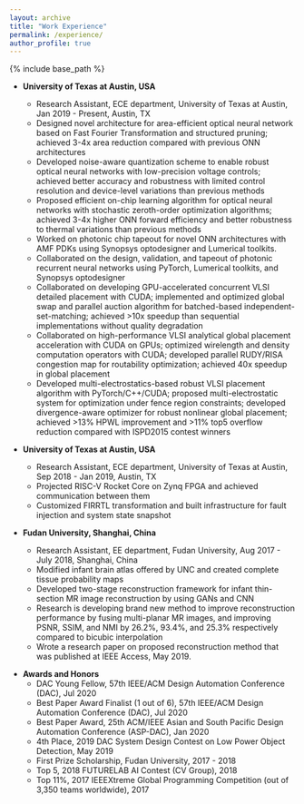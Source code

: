 ```yaml
---
layout: archive
title: "Work Experience"
permalink: /experience/
author_profile: true
---
```


{% include base_path %}


* **University of Texas at Austin, USA**
  * Research Assistant, ECE department, University of Texas at Austin, Jan 2019 - Present, Austin, TX
  * Designed novel architecture for area-efficient optical neural network based on Fast Fourier Transformation and structured pruning; achieved 3-4x area reduction compared with previous ONN architectures
  * Developed noise-aware quantization scheme to enable robust optical neural networks with low-precision voltage controls; achieved better accuracy and robustness with limited control resolution and device-level variations than previous methods
  * Proposed efficient on-chip learning algorithm for optical neural networks with stochastic zeroth-order optimization algorithms; achieved 3-4x higher ONN forward efficiency and better robustness to thermal variations than previous methods
  * Worked on photonic chip tapeout for novel ONN architectures with AMF PDKs using Synopsys optodesigner and Lumerical toolkits.
  * Collaborated on the design, validation, and tapeout of photonic recurrent neural networks using PyTorch, Lumerical toolkits, and Synopsys optodesigner
  * Collaborated on developing GPU-accelerated concurrent VLSI detailed placement with CUDA; implemented and optimized global swap and parallel auction algorithm for batched-based independent-set-matching; achieved >10x speedup than sequential implementations without quality degradation
  * Collaborated on high-performance VLSI analytical global placement acceleration with CUDA on GPUs; optimized wirelength and density computation operators with CUDA; developed parallel RUDY/RISA congestion map for routability optimization; achieved 40x speedup in global placement
  * Developed multi-electrostatics-based robust VLSI placement algorithm with PyTorch/C++/CUDA; proposed multi-electrostatic system for optimization under fence region constraints; developed divergence-aware optimizer for robust nonlinear global placement; achieved >13% HPWL improvement and >11% top5 overflow reduction compared with ISPD2015 contest winners

* **University of Texas at Austin, USA**
  * Research Assistant, ECE department, University of Texas at Austin, Sep 2018 - Jan 2019, Austin, TX
  * Projected RISC-V Rocket Core on Zynq FPGA and achieved communication between them
  * Customized FIRRTL transformation and built infrastructure for fault injection and system state snapshot

* **Fudan University, Shanghai, China**
  * Research Assistant, EE department, Fudan University, Aug 2017 - July 2018, Shanghai, China
  * Modified infant brain atlas offered by UNC and created complete tissue probability maps
  * Developed two-stage reconstruction framework for infant thin-section MR image reconstruction by using GANs and CNN
  * Research is developing brand new method to improve reconstruction performance by fusing multi-planar MR images, and improving PSNR, SSIM, and NMI by 26.2%, 93.4%, and 25.3% respectively compared to bicubic interpolation
  * Wrote a research paper on proposed reconstruction method that was published at IEEE Access, May 2019.

<!-- * **Fudan University, Shanghai, China**
  * Research Assistant, Microelectronics department, Fudan University, Sep 2016 - July 2017, Shanghai, China
  * Developed embedded simulation system on Xilinx Zynq-7000 AP SoC with partial reconfiguration techniques; system allows for end-to-end software/hardware co-design project simulation
  * Achieved convenient Wi-Fi connection, flexible development environment, and no network downloading latency
  * Designed embedded server and client PC application that could manage simulation requests from multiple users
  * Designed FPGA circuits using dynamic partial reconfiguration technique to decouple user logic from simulation system’s static logic
  * Scheduled user access to on-chip FPGA resources by adopting distributed task queue
  * Wrote a research paper that was published at IEEE 12th International Conference on ASIC, 2017 -->

* **Awards and Honors**
  * DAC Young Fellow, 57th IEEE/ACM Design Automation Conference (DAC), Jul 2020
  * Best Paper Award Finalist (1 out of 6), 57th IEEE/ACM Design Automation Conference (DAC), Jul 2020
  * Best Paper Award, 25th ACM/IEEE Asian and South Pacific Design Automation Conference (ASP-DAC), Jan 2020
  * 4th Place, 2019 DAC System Design Contest on Low Power Object Detection, May 2019
  * First Prize Scholarship, Fudan University, 2017 - 2018
  * Top 5, 2018 FUTURELAB AI Contest (CV Group), 2018
  * Top 11%, 2017 IEEEXtreme Global Programming Competition (out of 3,350 teams worldwide), 2017

